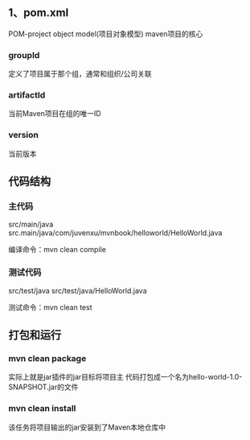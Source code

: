 ## 1、pom.xml
POM-project object model(项目对象模型)
maven项目的核心
### groupId
定义了项目属于那个组，通常和组织/公司关联
### artifactId
当前Maven项目在组的唯一ID
### version
当前版本

## 代码结构
### 主代码
src/main/java
src.main/java/com/juvenxu/mvnbook/helloworld/HelloWorld.java

编译命令：mvn clean compile

### 测试代码
src/test/java
src/test/java/HelloWorld.java

测试命令：mvn clean test

## 打包和运行
### mvn clean package
实际上就是jar插件的jar目标将项目主 代码打包成一个名为hello-world-1.0-SNAPSHOT.jar的文件

### mvn clean install
该任务将项目输出的jar安装到了Maven本地仓库中

